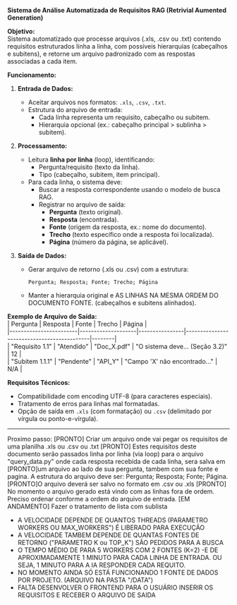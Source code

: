 **Sistema de Análise Automatizada de Requisitos RAG (Retrivial Aumented Generation)**

**Objetivo:**  
Sistema automatizado que processe arquivos (.xls, .csv ou .txt) contendo requisitos estruturados linha a linha, com possíveis hierarquias (cabeçalhos e subitens), e retorne um arquivo padronizado com as respostas associadas a cada item.

**Funcionamento:**  

1. **Entrada de Dados:**  
   - Aceitar arquivos nos formatos: `.xls`, `.csv`, `.txt`.  
   - Estrutura do arquivo de entrada:  
     - Cada linha representa um requisito, cabeçalho ou subitem.  
     - Hierarquia opcional (ex.: cabeçalho principal > sublinha > subitem).  

2. **Processamento:**  
   - Leitura **linha por linha** (loop), identificando:  
     - Pergunta/requisito (texto da linha).  
     - Tipo (cabeçalho, subitem, item principal).  
   - Para cada linha, o sistema deve:  
     - Buscar a resposta correspondente usando o modelo de busca RAG.
     - Registrar no arquivo de saída:  
       - **Pergunta** (texto original).  
       - **Resposta** (encontrada).  
       - **Fonte** (origem da resposta, ex.: nome do documento).  
       - **Trecho** (texto específico onde a resposta foi localizada).  
       - **Página** (número da página, se aplicável).  

3. **Saída de Dados:**  
   - Gerar arquivo de retorno (.xls ou .csv) com a estrutura:  
     ```
     Pergunta; Resposta; Fonte; Trecho; Página  
     ```  
   - Manter a hierarquia original e AS LINHAS NA MESMA ORDEM DO DOCUMENTO FONTE. (cabeçalhos e subitens alinhados).  

**Exemplo de Arquivo de Saída:**  
| Pergunta               | Resposta           | Fonte          | Trecho                                     | Página |  
|------------------------|--------------------|----------------|--------------------------------------------|--------|  
| "Requisito 1.1"        | "Atendido"         | "Doc_X.pdf"    | "O sistema deve... (Seção 3.2)"           | 12     |  
| "Subitem 1.1.1"        | "Pendente"         | "API_Y"        | "Campo 'X' não encontrado..."             | N/A    |  

**Requisitos Técnicos:**  
- Compatibilidade com encoding UTF-8 (para caracteres especiais).  
- Tratamento de erros para linhas mal formatadas.  
- Opção de saída em `.xls` (com formatação) ou `.csv` (delimitado por vírgula ou ponto-e-vírgula).  

---




Proximo passo:
[PRONTO] Criar um arquivo onde vai pegar os requisitos de uma planilha .xls ou .csv ou .txt
[PRONTO] Estes requisitos deste documento serão passados linha por linha (via loop) para o arquivo "query_data.py" onde cada resposta recebida de cada linha, sera salva em 
[PRONTO]um arquivo ao lado de sua pergunta, tambem com sua fonte e pagina. A estrutura do arquivo deve ser: Pergunta; Resposta; Fonte; Página.
[PRONTO]O arquivo deverá ser salvo no formato em .csv ou .xls
[PRONTO] No momento o arquivo gerado está vindo com as linhas fora de ordem. Preciso ordenar conforme a ordem do arquivo de entrada.
[EM ANDAMENTO] Fazer o tratamento de lista com sublista 


- A VELOCIDADE DEPENDE DE QUANTOS THREADS (PARAMETRO WORKERS OU MAX_WORKERS") É LIBERADO PARA EXECUÇÃO
- A VELOCIDADE TAMBEM DEPENDE DE QUANTAS FONTES DE RETORNO ("PARAMETRO K ou TOP_K") SÃO PEDIDOS PARA A BUSCA
- O TEMPO MÉDIO DE PARA 5 WORKERS COM 2 FONTES (K=2) -E DE APROXIMADAMENTE 1 MINUTO PARA CADA LINHA DE ENTRADA. OU SEJA, 1 MINUTO PARA A IA RESPONDER CADA REQUITO.
- NO MOMENTO AINDA SÓ ESTÁ FUNCIONANDO 1 FONTE DE DADOS POR PROJETO. (ARQUIVO NA PASTA "/DATA")
- FALTA DESENVOLVER O FRONTEND PARA O USUÁRIO INSERIR OS REQUISITOS E RECEBER O ARQUIVO DE SAIDA

